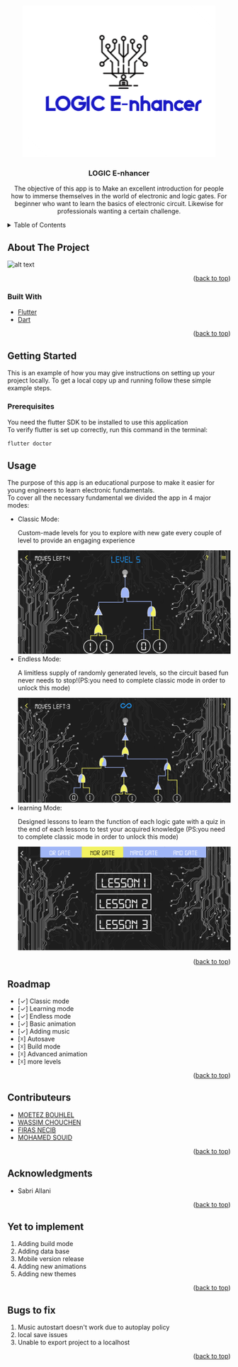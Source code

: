 <div id="top"></div>
<!--
*** Thanks for checking out the Best-README-Template. If you have a suggestion
*** that would make this better, please fork the repo and create a pull request
*** or simply open an issue with the tag "enhancement".
*** Don't forget to give the project a star!
*** Thanks again! Now go create something AMAZING! :D
-->
<!-- PROJECT LOGO -->
<br />
<div align="center">
  <a href="https://github.com/github_username/repo_name">
    <img src="assets/images/readme/Picture1.png" alt="Logo">
  </a>

<h3 align="center">LOGIC E-nhancer</h3>

  <p align="center">
    The objective of this app is to Make an excellent introduction for people how to immerse themselves in the world of electronic and logic gates.
For beginner who want to learn the basics of electronic circuit. Likewise for professionals wanting a certain challenge.
    <br />
</div>



<!-- TABLE OF CONTENTS -->
<details>
  <summary>Table of Contents</summary>
  <ol>
    <li>
      <a href="#about-the-project">About The Project</a>
      <ul>
        <li><a href="#built-with">Built With</a></li>
      </ul>
    </li>
    <li>
      <a href="#getting-started">Getting Started</a>
      <ul>
        <li><a href="#prerequisites">Prerequisites</a></li>
      </ul>
    </li>
    <li><a href="#usage">Usage</a></li>
    <li><a href="#roadmap">Roadmap</a></li>
    <li><a href="#contributeurs">Contributeurs</a></li>
    <li><a href="#acknowledgments">Acknowledgments</a></li>
    <li><a href="#yet-to-implement">Yet to implement</a></li>
    <li><a href="#bugs-to-fix">Bugs to fix</a></li>
  </ol>
</details>



<!-- ABOUT THE PROJECT -->
## About The Project
![alt text](https://github.com/BMoetez/project/blob/main/assets/images/readme/home.PNG?raw=true)


<p align="right">(<a href="#top">back to top</a>)</p>



### Built With

* [Flutter](https://flutter.dev/)
* [Dart](https://dart.dev/)
<p align="right">(<a href="#top">back to top</a>)</p>



<!-- GETTING STARTED -->
## Getting Started

This is an example of how you may give instructions on setting up your project locally.
To get a local copy up and running follow these simple example steps.

### Prerequisites

You need the flutter SDK to be installed to use this application
<br/>
To verify flutter is set up correctly, run this command in the terminal:
  ```sh
  flutter doctor
  ```
<!-- USAGE EXAMPLES -->
## Usage
The purpose of this app is an educational purpose to make it easier for young engineers to learn electronic fundamentals.
<br/>
To cover all the necessary fundamental we divided the app in 4 major modes:
<ul>
  <li>Classic Mode:</li>
  <p> Custom-made levels for you to explore with new gate every couple of level to provide an engaging experience</p>
  <img src="assets/images/readme/classic mode.PNG" alt="Logo" >
  <li>Endless Mode:</li>
  <p>A limitless supply of randomly generated levels, so the circuit based fun never needs to stop!(PS:you need to complete classic mode in order to unlock this mode)</p>
  <img src="assets/images/readme/endless.PNG" alt="Logo" >
  <li>learning Mode:</li>
  <p>Designed lessons to learn the function of each logic gate with a quiz in the end of each lessons to test your acquired knowledge (PS:you need to complete classic mode in order to unlock this mode)</p>
  <img src="assets/images/readme/lesson.PNG" alt="Logo" >
</ul>
<p align="right">(<a href="#top">back to top</a>)</p>

<!-- ROADMAP -->
## Roadmap

- [✓] Classic mode
- [✓] Learning mode
- [✓] Endless mode
- [✓] Basic animation
- [✓] Adding music
- [☓] Autosave
- [☓] Build mode 
- [☓] Advanced animation
- [☓] more levels 
<p align="right">(<a href="#top">back to top</a>)</p>



<!-- Contributeurs -->
## Contributeurs

* [MOETEZ BOUHLEL](https://github.com/BMoetez)
* [WASSIM CHOUCHEN](https://github.com/wassimchouchen)
* [FIRAS NECIB](https://github.com/firasnecib)
* [MOHAMED SOUID](https://github.com/Mohamed-Souid)

<p align="right">(<a href="#top">back to top</a>)</p>

<!-- ACKNOWLEDGMENTS -->
## Acknowledgments

* Sabri Allani

<p align="right">(<a href="#top">back to top</a>)</p>

<!-- Yet to implement -->
## Yet to implement

1. Adding build mode 
2. Adding data base
3. Mobile version release
4. Adding new animations
5. Adding new themes 


<p align="right">(<a href="#top">back to top</a>)</p>

<!-- Bugs to fix -->
## Bugs to fix

1. Music autostart doesn't work due to autoplay policy
2. local save issues
3. Unable to export project to a localhost

<p align="right">(<a href="#top">back to top</a>)</p>


